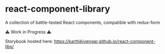 # react-component-library
A collection of battle-tested React components, compatible with redux-form

⚠ Work in Progress ⚠

Storybook hosted here: https://karthikiyengar.github.io/react-component-libs/
